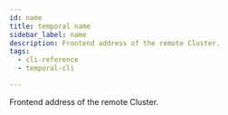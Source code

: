 ```yaml
---
id: name
title: temporal name
sidebar_label: name
description: Frontend address of the remote Cluster.
tags:
  - cli-reference
  - temporal-cli

---
```


Frontend address of the remote Cluster.
